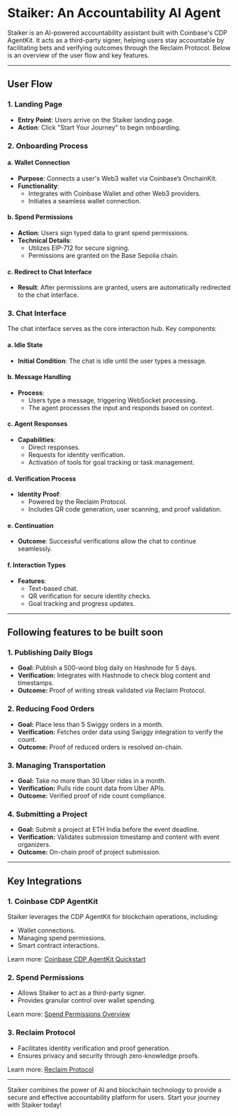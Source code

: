 # Staiker: An Accountability AI Agent

Staiker is an AI-powered accountability assistant built with Coinbase's CDP AgentKit. It acts as a third-party signer, helping users stay accountable by facilitating bets and verifying outcomes through the Reclaim Protocol. Below is an overview of the user flow and key features.

---

## User Flow

### 1. Landing Page
- **Entry Point**: Users arrive on the Staiker landing page.
- **Action**: Click "Start Your Journey" to begin onboarding.

### 2. Onboarding Process
#### a. Wallet Connection
- **Purpose**: Connects a user's Web3 wallet via Coinbase’s OnchainKit.
- **Functionality**:
  - Integrates with Coinbase Wallet and other Web3 providers.
  - Initiates a seamless wallet connection.

#### b. Spend Permissions
- **Action**: Users sign typed data to grant spend permissions.
- **Technical Details**:
  - Utilizes EIP-712 for secure signing.
  - Permissions are granted on the Base Sepolia chain.

#### c. Redirect to Chat Interface
- **Result**: After permissions are granted, users are automatically redirected to the chat interface.

### 3. Chat Interface
The chat interface serves as the core interaction hub. Key components:

#### a. Idle State
- **Initial Condition**: The chat is idle until the user types a message.

#### b. Message Handling
- **Process**:
  - Users type a message, triggering WebSocket processing.
  - The agent processes the input and responds based on context.

#### c. Agent Responses
- **Capabilities**:
  - Direct responses.
  - Requests for identity verification.
  - Activation of tools for goal tracking or task management.

#### d. Verification Process
- **Identity Proof**:
  - Powered by the Reclaim Protocol.
  - Includes QR code generation, user scanning, and proof validation.

#### e. Continuation
- **Outcome**: Successful verifications allow the chat to continue seamlessly.

#### f. Interaction Types
- **Features**:
  - Text-based chat.
  - QR verification for secure identity checks.
  - Goal tracking and progress updates.

---


## Following features to be built soon

### **1. Publishing Daily Blogs**
- **Goal:** Publish a 500-word blog daily on Hashnode for 5 days.
- **Verification:** Integrates with Hashnode to check blog content and timestamps.
- **Outcome:** Proof of writing streak validated via Reclaim Protocol.

### **2. Reducing Food Orders**
- **Goal:** Place less than 5 Swiggy orders in a month.
- **Verification:** Fetches order data using Swiggy integration to verify the count.
- **Outcome:** Proof of reduced orders is resolved on-chain.

### **3. Managing Transportation**
- **Goal:** Take no more than 30 Uber rides in a month.
- **Verification:** Pulls ride count data from Uber APIs.
- **Outcome:** Verified proof of ride count compliance.

### **4. Submitting a Project**
- **Goal:** Submit a project at ETH India before the event deadline.
- **Verification:** Validates submission timestamp and content with event organizers.
- **Outcome:** On-chain proof of project submission.

---

## Key Integrations

### 1. **Coinbase CDP AgentKit**
Staiker leverages the CDP AgentKit for blockchain operations, including:
- Wallet connections.
- Managing spend permissions.
- Smart contract interactions.

Learn more: [Coinbase CDP AgentKit Quickstart](https://docs.cdp.coinbase.com/agentkit/docs/quickstart)

### 2. **Spend Permissions**
- Allows Staiker to act as a third-party signer.
- Provides granular control over wallet spending.

Learn more: [Spend Permissions Overview](https://www.smartwallet.dev/guides/spend-permissions/overview)

### 3. **Reclaim Protocol**
- Facilitates identity verification and proof generation.
- Ensures privacy and security through zero-knowledge proofs.

Learn more: [Reclaim Protocol](https://reclaimprotocol.org/)

---

Staiker combines the power of AI and blockchain technology to provide a secure and effective accountability platform for users. Start your journey with Staiker today!
